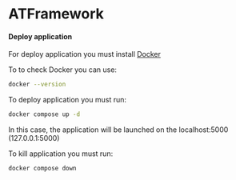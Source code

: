 # ATFramework


#### Deploy application

For deploy application you must install
[Docker](https://www.docker.com/)

To to check Docker you can use:
```bash
docker --version
```
To deploy application you must run:
```bash
docker compose up -d
```
In this case, the application will be launched on the localhost:5000
(127.0.0.1:5000)

To kill application you must run: 
```bash
docker compose down
```
